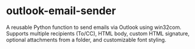 # outlook-email-sender
A reusable Python function to send emails via Outlook using win32com. Supports multiple recipients (To/CC), HTML body, custom HTML signature, optional attachments from a folder, and customizable font styling.
